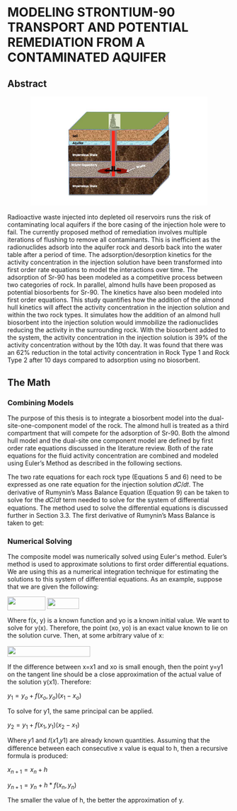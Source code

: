 # MODELING STRONTIUM-90 TRANSPORT AND POTENTIAL REMEDIATION FROM A CONTAMINATED AQUIFER

## Abstract
<p align="center">
  <img src="https://github.com/Preston5789/Sr90_Transport_Model/blob/master/ThesisPics/Underground.PNG" width="400" title="hover text">
</p>

Radioactive waste injected into depleted oil reservoirs runs the risk of contaminating local aquifers if the bore casing of the injection hole were to fail. The currently proposed method of remediation involves multiple iterations of flushing to remove all contaminants. This is inefficient as the radionuclides adsorb into the aquifer rock and desorb back into the water table after a period of time. The adsorption/desorption kinetics for the activity concentration in the injection solution have been transformed into first order rate equations to model the interactions over time. The adsorption of Sr-90 has been modeled as a competitive process between two categories of rock.
In parallel, almond hulls have been proposed as potential biosorbents for Sr-90. The kinetics have also been modeled into first order equations. This study quantifies how the addition of the almond hull kinetics will affect the activity concentration in the injection solution and within the two rock types. It simulates how the addition of an almond hull biosorbent into the injection solution would immobilize the radionuclides reducing the activity in the surrounding rock. With the biosorbent added to the system, the activity concentration in the injection solution is 39% of the activity concentration without by the 10th day. It was found that there was an 62% reduction in the total activity concentration in Rock Type 1 and Rock Type 2 after 10 days compared to adsorption using no biosorbent.

## The Math

### Combining Models

The purpose of this thesis is to integrate a biosorbent model into the dual-site-one-component model of the rock. The almond hull is treated as a third compartment that will compete for the adsorption of Sr-90. Both the almond hull model and the dual-site one component model are defined by first order rate equations discussed in the literature review. Both of the rate equations for the fluid activity concentration are combined and modeled using Euler’s Method as described in the following sections.

The two rate equations for each rock type (Equations 5 and 6) need to be expressed as one rate equation for the injection solution 𝑑𝐶/𝑑𝑡. The derivative of Rumynin’s Mass Balance Equation (Equation 9) can be taken to solve for the 𝑑𝐶/𝑑𝑡 term needed to solve for the system of differential equations. The method used to solve the differential equations is discussed further in Section 3.3. The first derivative of Rumynin’s Mass Balance is taken to get:

### Numerical Solving

The composite model was numerically solved using Euler's method. Euler’s method is used to approximate solutions to first order differential equations. We are using this as a numerical integration technique for estimating the solutions to this system of differential equations. As an example, suppose that we are given the following:

<img src="/tex/24026b05206d753c30bfcc87169de526.svg?invert_in_darkmode&sanitize=true" align=middle width=85.76581365pt height=30.648287999999997pt/>
<img src="/tex/98f8a4cba039c499e26ca1d534db3883.svg?invert_in_darkmode&sanitize=true" align=middle width=72.77935169999999pt height=24.65753399999998pt/>

Where f(x, y) is a known function and yo is a known initial value. We want to solve for y(x). Therefore, the point (xo, yo) is an exact value known to lie on the solution curve. Then, at some arbitrary value of x:

<img src="/tex/27f1e829498ef9c7400c40622d18e87f.svg?invert_in_darkmode&sanitize=true" align=middle width=186.98920184999997pt height=24.65753399999998pt/>

If the difference between x=x1 and xo is small enough, then the point y=y1 on the tangent line should be a close approximation of the actual value of the solution y(x1). Therefore:

$y_1 = y_o + f(x_o,y_o)(x_1-x_o)$

To solve for y1, the same principal can be applied. 

$y_2=y_1+f(x_1,y_1)(x_2-x_1)$

Where 𝑦1 and 𝑓(𝑥1,𝑦1) are already known quantities. Assuming that the difference between each consecutive x value is equal to h, then a recursive formula is produced:

$x_{n+1} = x_n + h$

$y_{n+1} = y_n + h*f(x_n,y_n)$

The smaller the value of h, the better the approximation of y.
